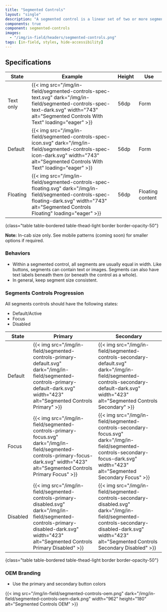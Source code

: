 ```yaml
---
title: "Segmented Controls"
layout: "single"
description: "A segmented control is a linear set of two or more segments, each of which functions as a button."
components: true
component: segmented-controls
images:
  - "/img/in-field/headers/segmented-controls.png"
tags: [in-field, styles, hide-accessibility]
---
```


## Specifications

<!-- prettier-ignore-start -->
| State     | Example                                                                                           | Height | Use    |
| --------- | ------------------------------------------------------------------------------------------------- |--------|--------|
| Text only | {{< img src="/img/in-field/segmented-controls-spec-text.svg" dark="/img/in-field/segmented-controls-spec-text-dark.svg" width="743" alt="Segmented Controls With Text" loading="eager" >}}   | 56dp   | Form  |
| Default   | {{< img src="/img/in-field/segmented-controls-spec-icon.svg" dark="/img/in-field/segmented-controls-spec-icon-dark.svg" width="743" alt="Segmented Controls With Text" loading="eager" >}}   | 56dp   | Form  |
| Floating  | {{< img src="/img/in-field/segmented-controls-spec-floating.svg" dark="/img/in-field/segmented-controls-spec-floating-dark.svg" width="743" alt="Segmented Controls Floating" loading="eager" >}} | 56dp   | Floating content  |
{class="table table-bordered table-thead-light border border-opacity-50"}
<!-- prettier-ignore-end -->

**Note:** In-cab size only. See mobile patterns (coming soon) for smaller options if required.

### Behaviors

- Within a segmented control, all segments are usually equal in width. Like buttons, segments can contain text or images. Segments can also have text labels beneath them (or beneath the control as a whole).
- In general, keep segment size consistent.

### Segments Controls Progression

All segments controls should have the following states:

- Default/Active
- Focus
- Disabled

<!-- prettier-ignore-start -->
| State    | Primary                                                                                           | Secondary |
| -------- | ------------------------------------------------------------------------------------------------- | --------- |
| Default  | {{< img src="/img/in-field/segmented-controls-primary-default.svg" dark="/img/in-field/segmented-controls-primary-default-dark.svg" width="423" alt="Segmented Controls Primary" >}}   | {{< img src="/img/in-field/segmented-controls-secondary-default.svg" dark="/img/in-field/segmented-controls-secondary-default-dark.svg" width="423" alt="Segmented Controls Secondary" >}}  |
| Focus    | {{< img src="/img/in-field/segmented-controls-primary-focus.svg" dark="/img/in-field/segmented-controls-primary-focus-dark.svg" width="423" alt="Segmented Controls Primary Focus" >}}   | {{< img src="/img/in-field/segmented-controls-secondary-focus.svg" dark="/img/in-field/segmented-controls-secondary-focus-dark.svg" width="423" alt="Segmented Secondary Focus" >}}   |
| Disabled | {{< img src="/img/in-field/segmented-controls-primary-disabled.svg" dark="/img/in-field/segmented-controls-primary-disabled-dark.svg" width="423" alt="Segmented Controls Primary Disabled" >}}   | {{< img src="/img/in-field/segmented-controls-secondary-disabled.svg" dark="/img/in-field/segmented-controls-secondary-disabled-dark.svg" width="423" alt="Segmented Controls Secondary Disabled" >}}   |
{class="table table-bordered table-thead-light border border-opacity-50"}
<!-- prettier-ignore-end -->

### OEM Branding

- Use the primary and secondary button colors

{{< img src="/img/in-field/segmented-controls-oem.png" dark="/img/in-field/segmented-controls-oem-dark.png" width="962" height="180" alt="Segmented Controls OEM" >}}
